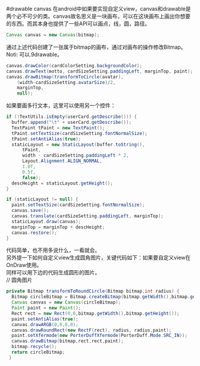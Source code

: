 #drawable canvas
在android中如果要实现自定义view，canvas和drawable是两个必不可少的类。canvas故名思义是一块画布，可以在这块画布上画出你想要的东西。而其本身也提供了一些API可以画点，线，圆，路径。<br>
```java
Canvas canvas = new Canvas(bitmap);
```
通过上述代码创建了一张属于bitmap的画布，通过对画布的操作修改Bitmap。Noti: 可以.9drawable。<br>
```java
canvas.drawColor(cardColorSetting.backgroundColor);
canvas.drawText(motto, cardSizeSetting.paddingLeft, marginTop, paint);
canvas.drawBitmap(transformToCircle(avatar),
    (width-cardSizeSetting.avatarSize)/2,
    marginTop,
    null);
```
如果要画多行文本，这里可以使用另一个控件：<br>
```java
if (!TextUtils.isEmpty(userCard.getDescribe())) {
  buffer.append("\t" + userCard.getDescribe());
  TextPaint tPaint = new TextPaint();
  tPaint.setTextSize(cardSizeSetting.fontNormalSize);
  tPaint.setAntiAlias(true);
  staticLayout = new StaticLayout(buffer.toString(),
      tPaint,
      width - cardSizeSetting.paddingLeft * 2,
      Layout.Alignment.ALIGN_NORMAL,
      1.0f,
      0.5f,
      false);
  descHeight = staticLayout.getHeight();
}

if (staticLayout != null) {
  paint.setTextSize(cardSizeSetting.fontNormalSize);
  canvas.save();
  canvas.translate(cardSizeSetting.paddingLeft, marginTop);
  staticLayout.draw(canvas);
  marginTop = marginTop + descHeight;
  canvas.restore();
}
```
代码简单，也不用多说什么，一看就会。<br>
另外提一下如何自定义view生成圆角图片，关键代码如下：如果要自定义view在OnDraw使用。<br>
同样可以用下边的代码生成圆形的图片。<br>
// 圆角图片
```java
private Bitmap transformToRoundCircle(Bitmap bitmap,int radius) {
  Bitmap circleBitmap = Bitmap.createBitmap(bitmap.getWidth(),bitmap.getHeight(), Bitmap.Config.ARGB_8888);
  Canvas canvas = new Canvas(circleBitmap);
  Paint paint = new Paint();
  Rect rect = new Rect(0,0,bitmap.getWidth(),bitmap.getHeight());
  paint.setAntiAlias(true);
  canvas.drawARGB(0,0,0,0);
  canvas.drawRoundRect(new RectF(rect), radius, radius,paint);
  paint.setXfermode(new PorterDuffXfermode(PorterDuff.Mode.SRC_IN));
  canvas.drawBitmap(bitmap,rect,rect,paint);
  bitmap.recycle();
  return circleBitmap;
 }
 ```
